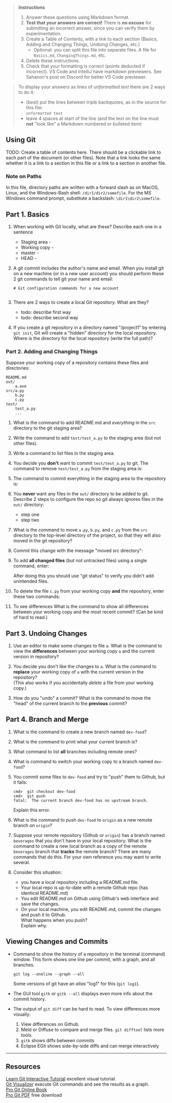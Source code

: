 > **Instructions**
> 
> 1. Answer these questions using Markdown format.   
> 2. **Test that your answers are correct!** There is **no excuse** for submitting an incorrect answer, since you can verify them by experimentation.    
> 3. Create a Table of Contents, with a link to each section (Basics, Adding and Changing Things, Undoing Changes, etc.)    
>    - Optional: you can split this file into separate files. A file for `Basics.md`, `ChangingThings.md`, etc.
> 4. Delete these instructions.    
> 5. Check that your formatting is correct (points deducted if incorrect).  VS Code and IntelliJ have markdown previewers. See Sahanon's post on Discord for better VS Code previewer.

> To display your answers as lines of *unformatted text* there are 2 ways to do it:
> - (best) put the lines between triple backquotes, as in the source for this file:    
    ```
    unformatted text
    ```
> - leave 4 spaces at start of the line (and the text on the line must **not** "look like" a Markdown numbered or bulleted item)

## Using Git

TODO: Create a table of contents here.  There should be a clickable link to each
part of the document (or other files).  Note that a link looks the same whether 
it is a link to a section in this file or a link to a section in another file.

### Note on Paths

In this file, directory paths are written with a forward slash as on MacOS, Linux, and the Windows-Bash shell: `/dir1/dir2/somefile`.  For the MS Windows command prompt, substitute a backslash: `\dir1\dir2\somefile`.


## Part 1. Basics

1. When working with Git locally, what are these?  Describe each one in a sentence
   * Staging area -
   * Working copy -
   * master -
   * HEAD -

2. A git commit includes the author's name and email.  When you install git on a new machine (or in a new user account) you should perform these 2  git commands to tell git your name and email:
    ```
    # Git configuration commands for a new account


    ```
3. There are 2 ways to create a local Git repository.  What are they?
    - todo: describe first way
    - todo: describe second way

4. If you create a git repository in a directory named "/project1" by entering `git init`, Git will create a "hidden" directory for the local repository.  Where is the directory for the local repository (write the full path)?


### Part 2. Adding and Changing Things

Suppose your working copy of a repository contains these files and directories:
```
README.md
out/
    a.exe
src/a.py
    b.py
	c.py
test/
    test_a.py
    ...
```     

1. What is the command to add README.md and *everything* in the `src` directory to the git staging area?


2. Write the command to add `test/test_a.py` to the staging area (but not other files).


3. Write a command to list files in the staging area.



4. You decide you **don't** want to commit `test/test_a.py` to git.  The command to remove `test/test_a.py` from the staging area is:


5. The command to commit everything in the staging area to the repository is:



6. You **never** want any files in the `out/` directory to be added to git. Describe 2 steps to configure the repo so git always ignores files in the `out/` directory:
   - step one
   - step two


7. What is the command to move `a.py`, `b.py`, and `c.py` from the `src` directory to the top-level directory of the project, so that they will also moved in the git repository?


8. Commit this change with the message "moved src directory":


9. To add **all changed files** (but not untracked files) using a single command, enter:

    After doing this you should use "git status" to verify you didn't add unintended files.


10. To delete the file `c.py` from your working copy **and** the repository, enter these two commands:



11. To see differences What is the command to show all differences between your working copy and the most recent commit? (Can be kind of hard to read.)



## Part 3. Undoing Changes

1. Use an editor to make some changes to file `a`.  What is the command to view the **differences** between your working copy `a` and the current version in repository?


2. You decide you don't like the changes to `a`. What is the command to **replace** your working copy of `a` with the current version in the repository?    
    (This also works if you accidentally *delete* a file from your working copy.)


3. How do you "undo" a commit?  What is the command to move the "head" of the current branch to the **previous** commit?



## Part 4. Branch and Merge

1. What is the command to create a new branch named `dev-food`?

 

2. What is the command to print what your current branch is?



3. What command to list **all** branches including remote ones?



4. What is command to switch your working copy to a branch named `dev-food`?



5. You commit some files to `dev-food` and try to "push" them to Github, but it fails:

    ```
    cmd>  git checkout dev-food
    cmd>  git push
    fatal:  The current branch dev-food has no upstream branch. 
    ```
    Explain this error.

6. What is the command to push `dev-food` to `origin` as a new remote branch on `origin`?



7. Suppose your remote repository (Github or `origin`) has a branch named `beverages` that you don't have in your local repository.  What is the command to create a new local branch as a copy of the remote `beverages` branch that **tracks** the remote branch?
    There are many commands that do this.  For your own reference you may want to write several.


8. Consider this situation:
   - you have a local repository including a README.md file.
   - Your local repo is up-to-date with a remote Github repo (has identical README.md)
   - You edit README.md on Github using Github's web interface and save the changes.
   - On your local machine, you edit README.md, commit the changes and push it to Github.    
   What happens when you push?    
   Explain why.



## Viewing Changes and Commits

* Command to show the history of a repository in the terminal (command) window.  This form shows one line per commit, with a graph, and all branches.
    ```
    git log --oneline --graph --all
    ```
    Some versions of git have an *alias* "log1" for this (`git log1`).

* The GUI tool `gitk` or `gitk --all` displays even more info about the commit history.


* The output of `git diff` can be hard to read. To view differences more visually:

    1. View differences on Github.
    2. Meld or Diffuse to compare and merge files. `git difftool` lists more tools.
    3. `gitk` shows diffs between commits
    4. Eclipse EGit shows side-by-side diffs and can merge interactively

---
## Resources

[Learn Git Interactive Tutorial][LearnGitInteractive] excellent visual tutorial.   
[Git Visualizer][VisualizeGit] execute Git commands and see the results as a graph.    
[Pro Git Online Book][ProGit]    
[Pro Git PDF][ProGitPdf] free download

[ProGit]: https://www.git-scm.com/book/en/v2 "Pro Git online book on Git-scm.com"
[ProGitPdf]: https://progit2.s3.amazonaws.com/en/2016-03-22-f3531/progit-en.1084.pdf "Pro Git v.2 PDF on AWS. Longer, book format."
[LearnGitInteractive]: https://learngitbranching.js.org "Interactive graphical git tutorial"
[VisualizeGit]: http://git-school.github.io/visualizing-git/ "Online tools draws a graph of commits in a repo as you type"
